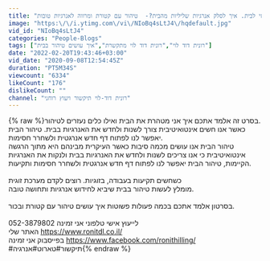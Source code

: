 ```yaml
---
title: "טיהור אנרגטי לבית. איך לסלק אנרגיות שליליות מהבית?-  טיהור עם קטורת ומרווה לאנרגיות טובות.🔮🌜"
image: "https:\/\/i.ytimg.com\/vi\/NIoBq4sLtJ4\/hqdefault.jpg"
vid_id: "NIoBq4sLtJ4"
categories: "People-Blogs"
tags: ["רונית דוד לוי","רונית דוד לוי מתקשרת","איך עושים טיהור בבית"]
date: "2022-02-20T19:43:46+03:00"
vid_date: "2020-09-08T12:54:45Z"
duration: "PT5M34S"
viewcount: "6334"
likeCount: "176"
dislikeCount: ""
channel: "רונית דוד-לוי תיקשור ויעוץ רוחני"
---
```

{% raw %}בסרט זה  אלמד אתכם איך אני מטהרת את הבית ואילו כלים נעזרים לטיהור.<br />כאשר אנו חשים אינטואיטיבית צורך לשנות ולחדש את האנרגיות בבית. טיהור הבית יאפשר לנו לפתוח דף חדש אנרגטית ולשחרר חסימות.<br />טיהור הבית אנו עושים מכמה סיבות כאשר העיקרית מבינהם היא מתוך הרגשה אינטואיטיבית כי אנו צריכים לשנות ולחדש את האנרגיות בבית ולנקות את האנרגיות הקיימות, טיהור הבית יאפשר לנו לפתוח דף חדש אנרגטית ולשחרר חסימות ותקיעות.<br /><br />כשחשים תקיעות בעבודה, בזוגיות. רוצים לקדם מערכת זוגית<br />מומלץ לעשות טיהור בבית שיביא לחידוש אנרגיות ותחושה טובה.<br /><br />בסרטון אלמד אתכם בכמה פעולות פשוטות איך עושים טיהור עם קטורת ובכור.<br /><br />לייעוץ אישי  טלפוני אני זמינה 052-3879802<br />האתר שלי <a rel="nofollow" target="blank" href="https://www.ronitdl.co.il/">https://www.ronitdl.co.il/</a><br />בפייסבוק אני זמינה <a rel="nofollow" target="blank" href="https://www.facebook.com/ronithilling/">https://www.facebook.com/ronithilling/</a><br />#תיקשור#טארוט#אנרגיה{% endraw %}
